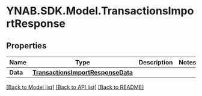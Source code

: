 # YNAB.SDK.Model.TransactionsImportResponse

## Properties

Name | Type | Description | Notes
------------ | ------------- | ------------- | -------------
**Data** | [**TransactionsImportResponseData**](TransactionsImportResponseData.md) |  | 

[[Back to Model list]](../README.md#documentation-for-models) [[Back to API list]](../README.md#documentation-for-api-endpoints) [[Back to README]](../README.md)

